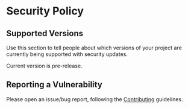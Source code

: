 # Security Policy

## Supported Versions

Use this section to tell people about which versions of your project are
currently being supported with security updates.

Current version is pre-release.

## Reporting a Vulnerability

Please open an issue/bug report, following the [Contributing](CONTRIBUTING.md) guidelines.
